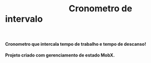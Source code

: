 
# _&nbsp;&nbsp;&nbsp;&nbsp;&nbsp;&nbsp;&nbsp;&nbsp;&nbsp;&nbsp;&nbsp;&nbsp;&nbsp;&nbsp;&nbsp;&nbsp;&nbsp;&nbsp;&nbsp;&nbsp;&nbsp;&nbsp;&nbsp;&nbsp;&nbsp;&nbsp;&nbsp;&nbsp;&nbsp;&nbsp;_ Cronometro de intervalo
<br>

#### Cronometro que intercala tempo de trabalho e tempo de descanso! 
#### Projeto criado com gerenciamento de estado MobX.
<br>
<br>
